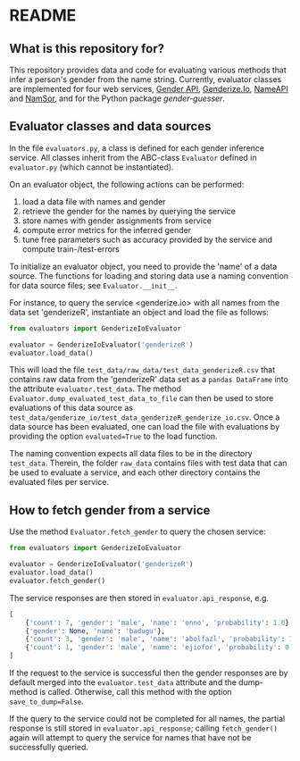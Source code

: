 # README #


## What is this repository for? ##

This repository provides data and code for evaluating various methods that infer a
person's gender from the name string.
Currently, evaluator classes are implemented for four web services, [Gender API](https://gender-api.com/),
[Genderize.Io](https://genderize.io/), [NameAPI](https://www.nameapi.org) and [NamSor](https://api.namsor.com),
and for the Python package *gender-guesser*.

## Evaluator classes and data sources

In the file `evaluators.py`, a class is defined for each gender inference service.
All classes inherit from the ABC-class `Evaluator` defined in `evaluator.py` (which cannot be instantiated).

On an evaluator object, the following actions can be performed:

1. load a data file with names and gender
2. retrieve the gender for the names by querying the service
3. store names with gender assignments from service
4. compute error metrics for the inferred gender
5. tune free parameters such as accuracy provided by the service and compute train-/test-errors


To initialize an evaluator object, you need to provide the 'name' of a data source.
The functions for loading and storing data use a naming convention for data source files; see `Evaluator.__init__`.

For instance, to query the service <genderize.io> with all names from the data set 'genderizeR',
instantiate an object and load the file as follows:

```python
from evaluators import GenderizeIoEvaluator

evaluator = GenderizeIoEvaluator('genderizeR')
evaluator.load_data()
```
This will load the file `test_data/raw_data/test_data_genderizeR.csv` that contains raw data from the 'genderizeR'
 data set as a `pandas DataFrame` into the attribute `evaluator.test_data`.
 The method `Evaluator.dump_evaluated_test_data_to_file` can then be used to store evaluations of
 this data source as `test_data/genderize_io/test_data_genderizeR_genderize_io.csv`. Once a data source has been
 evaluated, one can load the file with evaluations by providing the option `evaluated=True` to the load function.

The naming convention expects all data files to be in the directory `test_data`.
Therein, the folder `raw_data` contains files with test data that can be used to evaluate a service,
and each other directory contains the evaluated files per service.


## How to fetch gender from a service

Use the method `Evaluator.fetch_gender` to query the chosen service:


```python
from evaluators import GenderizeIoEvaluator

evaluator = GenderizeIoEvaluator('genderizeR')
evaluator.load_data()
evaluator.fetch_gender()

```

The service responses are then stored in `evaluator.api_response`, e.g.

```python
[
    {'count': 7, 'gender': 'male', 'name': 'onno', 'probability': 1.0},
    {'gender': None, 'name': 'badugu'},
    {'count': 3, 'gender': 'male', 'name': 'abolfazl', 'probability': 1.0},
    {'count': 1, 'gender': 'male', 'name': 'ejiofor', 'probability': 0.95}
]
```

If the request to the service is successful then the gender responses are by default merged into the `evaluator.test_data`
attribute and the dump-method is called. Otherwise, call this method with the option `save_to_dump=False`.

If the query to the service could not be completed for all names, the partial response is still stored in
`evaluator.api_response`; calling `fetch_gender()` again will attempt to query the service for
names that have not be successfully queried.

